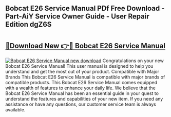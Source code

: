 ## Bobcat E26 Service Manual PDf Free Download - Part-AiY Service Owner Guide - User Repair Edition dgZ6S

# <h2><a href="http://bc15734.oget.top/?id=Bobcat+E26+Service+Manual">🔗Download New 👉🔴 Bobcat E26 Service Manual</a></h2>

[![Bobcat E26 Service Manual new download](https://i.imgur.com/5g1atiW.png)](http://bc15734.oget.top/?id=Bobcat+E26+Service+Manual)
Congratulations on your new Bobcat E26 Service Manual! This user manual is designed to help you understand and get the most out of your product. Compatible with Major Brands This Bobcat E26 Service Manual is compatible with major brands of compatible products. This Bobcat E26 Service Manual comes equipped with a wealth of features to enhance your daily life. We believe that the Bobcat E26 Service Manual has been an essential guide in your quest to understand the features and capabilities of your new item. If you need any assistance or have any questions, our customer service team is always available.
